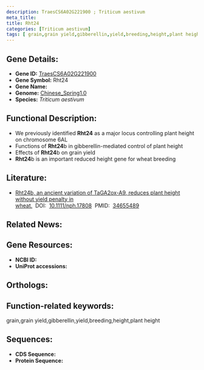 ```yaml
---
description: TraesCS6A02G221900 ; Triticum aestivum
meta_title:
title: Rht24
categories: [Triticum aestivum]
tags: [ grain,grain yield,gibberellin,yield,breeding,height,plant height ]
---
```


## Gene Details:
- **Gene ID:**	[TraesCS6A02G221900]()
- **Gene Symbol:** Rht24
- **Gene Name:** 
- **Genome:** [Chinese_Spring1.0]()
- **Species:** *Triticum aestivum*

## Functional Description:
   - We previously identified **Rht24** as a major locus controlling plant height on chromosome 6AL
   - Functions of **Rht24**b in gibberellin-mediated control of plant height
   - Effects of **Rht24**b on grain yield
   - **Rht24**b is an important reduced height gene for wheat breeding

## Literature:
   - [Rht24b, an ancient variation of TaGA2ox-A9, reduces plant height without yield penalty in wheat.]( https://nph.onlinelibrary.wiley.com/doi/10.1111/nph.17808)&nbsp;&nbsp;DOI:&nbsp;&nbsp;[10.1111/nph.17808](https://nph.onlinelibrary.wiley.com/doi/10.1111/nph.17808)&nbsp;&nbsp;PMID:&nbsp;&nbsp;[34655489](https://pubmed.ncbi.nlm.nih.gov/34655489/)

## Related News:

## Gene Resources:
- **NCBI ID:** [](https://www.ncbi.nlm.nih.gov/gene/?term=)
- **UniProt accessions:** [](https://www.uniprot.org/uniprotkb//entry)

## Orthologs:

## Function-related keywords:
grain,grain yield,gibberellin,yield,breeding,height,plant height

## Sequences:
- **CDS Sequence:**
- **Protein Sequence:**
